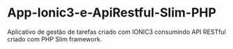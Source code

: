 # App-Ionic3-e-ApiRestful-Slim-PHP
Aplicativo de gestão de tarefas criado com IONIC3 consumindo API RESTful criado com PHP Slim framework.
